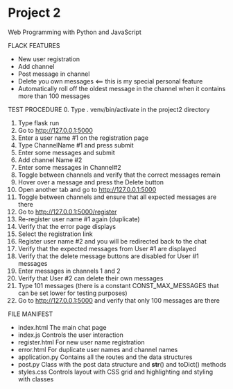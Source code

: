 # Project 2

Web Programming with Python and JavaScript

FLACK FEATURES
* New user registration 
* Add channel
* Post message in channel
* Delete you own messages <== this is my special personal feature
* Automatically roll off the oldest message in the channel when it contains more than 100 messages

TEST PROCEDURE
0. Type . venv/bin/activate in the project2 directory
1. Type flask run 
2. Go to http://127.0.0.1:5000
3. Enter a user name #1 on the registration page 
4. Type ChannelName #1 and press submit
5. Enter some messages and submit
6. Add channel Name #2
7. Enter some messages in Channel#2
8. Toggle between channels and verify that the correct messages remain
9. Hover over a message and press the Delete button
10. Open another tab and go to http://127.0.0.1:5000
11. Toggle between channels and ensure that all expected messages are there
10. Go to http://127.0.0.1:5000/register
11. Re-register user name #1 again (duplicate)
12. Verify that the error page displays
13. Select the registration link
14. Register user name #2 and you will be redirected back to the chat
15. Verify that the expected messages from User #1 are displayed
16. Verify that the delete message buttons are disabled for User #1 messages
17. Enter messages in channels 1 and 2
18. Verify that User #2 can delete their own messages
19. Type 101 messages (there is a constant CONST_MAX_MESSAGES that can be set lower for testing purposes)
20. Go to http://127.0.0.1:5000 and verify that only 100 messages are there

FILE MANIFEST
* index.html     The main chat page
* index.js       Controls the user interaction
* register.html  For new user name registration
* error.html     For duplicate user names and channel names
* application.py Contains all the routes and the data structures
* post.py        Class with the post data structure and __str__() and toDict() methods
* styles.css     Controls layout with CSS grid and highlighting and styling with classes
